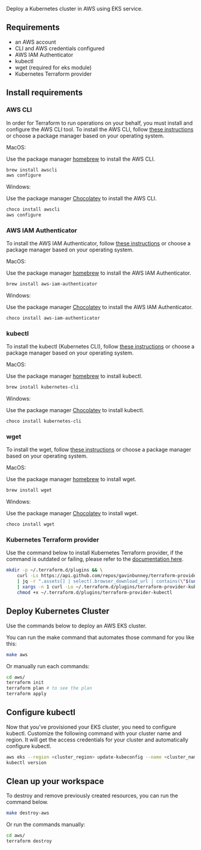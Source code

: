 Deploy a Kubernetes cluster in AWS using EKS service.


## Requirements
 * an AWS account
 * CLI and AWS credentials configured
 * AWS IAM Authenticator
 * kubectl
 * wget (required for eks module)
 * Kubernetes Terraform provider

## Install requirements

### AWS CLI

In order for Terraform to run operations on your behalf, you must install and configure the AWS CLI tool.
To install the AWS CLI, follow [these instructions](https://docs.aws.amazon.com/cli/latest/userguide/install-cliv2-mac.html)
or choose a package manager based on your operating system.

MacOS:

Use the package manager [homebrew](https://formulae.brew.sh/) to install the AWS CLI.

```bash
brew install awscli
aws configure
```

Windows:

Use the package manager [Chocolatey](https://chocolatey.org/) to install the AWS CLI.

```bash
choco install awscli
aws configure
```

### AWS IAM Authenticator

To install the AWS IAM Authenticator, follow [these instructions](https://docs.aws.amazon.com/eks/latest/userguide/install-aws-iam-authenticator.html)
or choose a package manager based on your operating system.


MacOS:

Use the package manager [homebrew](https://formulae.brew.sh/) to install the AWS IAM Authenticator.

```bash
brew install aws-iam-authenticator
```

Windows:

Use the package manager [Chocolatey](https://chocolatey.org/) to install the AWS IAM Authenticator.

```bash
choco install aws-iam-authenticator
```

### kubectl

To install the kubectl (Kubernetes CLI), follow [these instructions](https://kubernetes.io/docs/tasks/tools/install-kubectl/)
or choose a package manager based on your operating system.

MacOS:

Use the package manager [homebrew](https://formulae.brew.sh/) to install kubectl.

```bash
brew install kubernetes-cli
```

Windows:

Use the package manager [Chocolatey](https://chocolatey.org/) to install kubectl.

```bash
choco install kubernetes-cli
```

### wget

To install the wget, follow [these instructions](https://www.gnu.org/software/wget/) or choose a package manager based on your operating system.

MacOS:

Use the package manager [homebrew](https://formulae.brew.sh/) to install wget.

```bash
brew install wget
```

Windows:

Use the package manager [Chocolatey](https://chocolatey.org/) to install wget.

```bash
choco install wget
```

### Kubernetes Terraform provider

Use the command below to install Kubernetes Terraform provider,
if the command is outdated or failing, please refer to the [documentation here](https://gavinbunney.github.io/terraform-provider-kubectl/docs/provider.html).

```bash
mkdir -p ~/.terraform.d/plugins && \
    curl -Ls https://api.github.com/repos/gavinbunney/terraform-provider-kubectl/releases/latest \
    | jq -r ".assets[] | select(.browser_download_url | contains(\"$(uname -s | tr A-Z a-z)\")) | select(.browser_download_url | contains(\"amd64\")) | .browser_download_url" \
    | xargs -n 1 curl -Lo ~/.terraform.d/plugins/terraform-provider-kubectl && \
    chmod +x ~/.terraform.d/plugins/terraform-provider-kubectl
```


## Deploy Kubernetes Cluster

Use the commands below to deploy an AWS EKS cluster.

You can run the make command that automates those command for you like this:

```bash
make aws
```

Or manually run each commands:

```bash
cd aws/
terraform init
terraform plan # to see the plan
terraform apply
```

## Configure kubectl

Now that you've provisioned your EKS cluster, you need to configure kubectl.
Customize the following command with your cluster name and region. It will get the access credentials for your cluster and automatically configure kubectl.

```bash
aws eks --region <cluster_region> update-kubeconfig --name <cluster_name>
kubectl version
```

## Clean up your workspace

To destroy and remove previously created resources, you can run the command below.

```bash
make destroy-aws
```

Or run the commands manually:

```bash
cd aws/
terraform destroy
```
